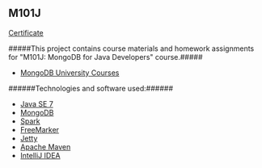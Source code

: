 M101J
---------------
[Certificate](https://s3.amazonaws.com/edu-cert.10gen.com/downloads/7dfcd9c50617446b9572e44a4aaefbba/Certificate.pdf)

#####This project contains course materials and homework assignments for "M101J: MongoDB for Java Developers" course.#####
* [MongoDB University Courses](https://university.mongodb.com/courses)

######Technologies and software used:######
* [Java SE 7](http://www.oracle.com/technetwork/java/javase/downloads/index.html)
* [MongoDB](http://www.mongodb.org/)
* [Spark](http://www.sparkjava.com/)
* [FreeMarker](http://freemarker.org/)
* [Jetty](http://www.eclipse.org/jetty/)
* [Apache Maven](http://maven.apache.org/index.html)
* [IntelliJ IDEA](http://www.jetbrains.com/idea/)

